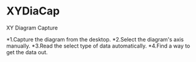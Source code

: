 # XYDiaCap
XY Diagram Capture

*1.Capture the diagram from the desktop.
*2.Select the diagram's axis manually.
*3.Read the select type of data automatically.
*4.Find a way to get the data out.
